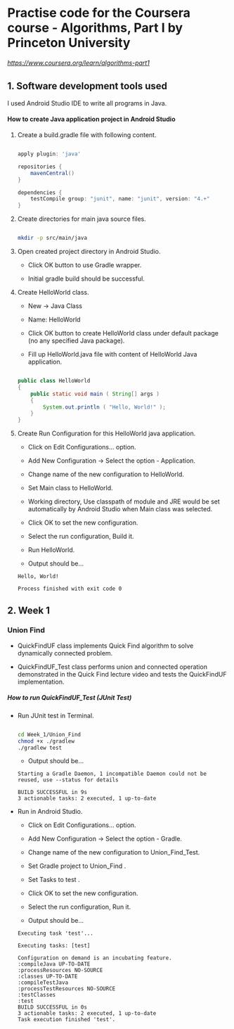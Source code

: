 # Practise code for the Coursera course - Algorithms, Part I by Princeton University

###### https://www.coursera.org/learn/algorithms-part1

## 1. Software development tools used

I used Android Studio IDE to write all programs in Java.

#### How to create Java application project in Android Studio

1. Create a build.gradle file with following content.

    ``` gradle

    apply plugin: 'java'

    repositories {
        mavenCentral()
    }

    dependencies {
        testCompile group: "junit", name: "junit", version: "4.+"
    }

    ```

2. Create directories for main java source files.

    ``` bash

    mkdir -p src/main/java

    ```

3. Open created project directory in Android Studio.

    * Click OK button to use Gradle wrapper.

    * Initial gradle build should be successful.

4. Create HelloWorld class.

    * New -> Java Class

    * Name: HelloWorld

    * Click OK button to create HelloWorld class under default package (no any specified Java package).

    * Fill up HelloWorld.java file with content of HelloWorld Java application.

    ``` java

    public class HelloWorld
    {
        public static void main ( String[] args )
        {
            System.out.println ( "Hello, World!" );
        }
    }

    ```

5. Create Run Configuration for this HelloWorld java application.

    * Click on Edit Configurations... option.

    * Add New Configuration -> Select the option - Application.

    * Change name of the new configuration to HelloWorld.

    * Set Main class to HelloWorld.

    * Working directory, Use classpath of module and JRE would be set automatically by Android Studio when Main class was selected.

    * Click OK to set the new configuration.

    * Select the run configuration, Build it.

    * Run HelloWorld.

    * Output should be...

    ```
    Hello, World!

    Process finished with exit code 0
    ```

## 2. Week 1

### Union Find

* QuickFindUF class implements Quick Find algorithm to solve dynamically connected problem.

* QuickFindUF_Test class performs union and connected operation demonstrated in the Quick Find lecture video and tests the QuickFindUF implementation.

##### How to run QuickFindUF_Test (JUnit Test)

* Run JUnit test in Terminal.

    ``` bash

    cd Week_1/Union_Find
    chmod +x ./gradlew
    ./gradlew test

    ```

    * Output should be...

    ```
    Starting a Gradle Daemon, 1 incompatible Daemon could not be reused, use --status for details

    BUILD SUCCESSFUL in 9s
    3 actionable tasks: 2 executed, 1 up-to-date
    ```

* Run in Android Studio.

    * Click on Edit Configurations... option.

    * Add New Configuration -> Select the option - Gradle.

    * Change name of the new configuration to Union_Find_Test.

    * Set Gradle project to Union_Find .

    * Set Tasks to test .

    * Click OK to set the new configuration.

    * Select the run configuration, Run it.

    * Output should be...

    ```
    Executing task 'test'...

    Executing tasks: [test]

    Configuration on demand is an incubating feature.
    :compileJava UP-TO-DATE
    :processResources NO-SOURCE
    :classes UP-TO-DATE
    :compileTestJava
    :processTestResources NO-SOURCE
    :testClasses
    :test
    BUILD SUCCESSFUL in 0s
    3 actionable tasks: 2 executed, 1 up-to-date
    Task execution finished 'test'.
    ```
